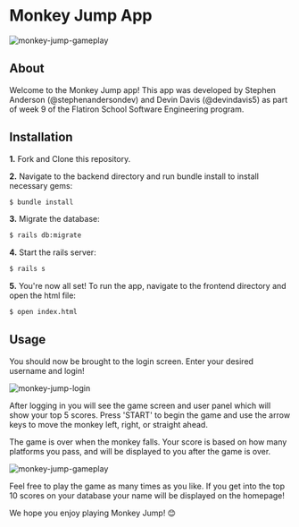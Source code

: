 Monkey Jump App 
========================
![monkey-jump-gameplay](https://github.com/stephenandersondev/monkey-jump-app/blob/main/frontend/assets/img/readme-img/gameplay.gif?raw=true)
## About

Welcome to the Monkey Jump app! This app was developed by Stephen Anderson (@stephenandersondev) and Devin Davis (@devindavis5) as part of week 9 of the Flatiron School Software Engineering program.

## Installation

**1.** Fork and Clone this repository.

**2.** Navigate to the backend directory and run bundle install to install necessary gems:
```bash
$ bundle install
```
**3.** Migrate the database:
```bash
$ rails db:migrate
```
**4.** Start the rails server:
```bash
$ rails s
```
**5.** You're now all set! To run the app, navigate to the frontend directory and open the html file: 
```bash
$ open index.html
```
## Usage
You should now be brought to the login screen. Enter your desired username and login! 

![monkey-jump-login](https://github.com/stephenandersondev/monkey-jump-app/blob/main/frontend/assets/img/readme-img/login.gif?raw=true)

After logging in you will see the game screen and user panel which will show your top 5 scores. Press 'START' to begin the game and use the arrow keys to move the monkey left, right, or straight ahead.

The game is over when the monkey falls. Your score is based on how many platforms you pass, and will be displayed to you after the game is over. 

 ![monkey-jump-gameplay](https://github.com/stephenandersondev/monkey-jump-app/blob/main/frontend/assets/img/readme-img/gameplay.gif?raw=true)

Feel free to play the game as many times as you like. If you get into the top 10 scores on your database your name will be displayed on the homepage!

We hope you enjoy playing Monkey Jump! 😊
